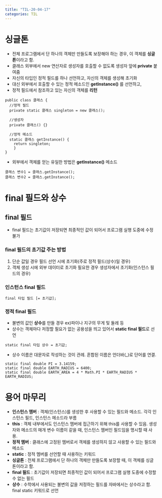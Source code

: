 ```yaml
---
title: "TIL-20-04-17"
categories: TIL
---
```


# 싱글톤
* 전체 프로그램에서 단 하나의 객체만 만들도록 보장해야 하는 경우, 이 객체를 **싱글톤**이라고 함.
* 클래스 외부에서 new 연산자로 생성자를 호출할 수 없도록 생성자 앞에 **private** 붙여줌
* 자신의 타입인 정적 필드를 하나 선언하고, 자신의 객체를 생성해 초기화
* 대신 외부에서 호출할 수 있는 정적 메소드인 **getInstance()** 를 선언하고,
* 정적 필드에서 참조하고 있는 자신의 객체를 **리턴**

```
public class 클래스 {
  //정적 필드
  private static 클래스 singleton = new 클래스();
  
  //생성자
  private 클래스() {}
  
  //정적 메소드
  static 클래스 getInstance() {
    return singleton;
    }
} 
```

* 외부에서 객체를 얻는 유일한 방법은 **getInstance()** 메소드

```
클래스 변수1 = 클래스.getInstance();
클래스 변수2 = 클래스.getInstance();
```

# final 필드와 상수
## final 필드
* final 필드는 초기값이 저장되면 최종적인 값이 되어서 프로그램 실행 도중에 수정 불가
### final 필드의 초기값 주는 방법
1) 단순 값일 경우 필드 선언 시에 초기화(주로 정적 필드(상수)일 경우)
2) 객체 생성 시에 외부 데이터로 초기화 필요한 경우 생성자에서 초기화(인스턴스 필드의 경우)

### 인스턴스 final 필드

```
final 타입 필드 [= 초기값];
```

### 정적 final 필드
* 불변의 값인 **상수**를 만들 경우 ex)파이나 지구의 무게 및 둘레 등
* 상수는 객체마다 저정할 필요가 없는 공용성을 띄고 있어서 **static final 필드**로 선언

```
static final 타입 상수 = 초기값;
```

* 상수 이름은 대문자로 작성하는 것이 관례. 혼합된 이름은 언더바(_)로 단어를 연결.

```
static final double PI = 3.14159;
static final double EARTH_RADIUS = 6400;
static final double EARTH_AREA = 4 * Math.PI * EARTH_RADIUS * EARTH_RADIUS;
```

# 용어 마무리
* **인스턴스 멤버** : 객체(인스턴스)를 생성한 후 사용할 수 있는 필드와 메소드. 각각 인스턴스 필드, 인스턴스 메소드라 부름
* **this** : 객체 내부에서도 인스턴스 멤버에 접근하기 위해 this를 사용할 수 있음. 생성자와 메소드의 매개 변수 이름이 같을 때, 인스턴스 멤버인
필드임을 명시할 때 사용.
* **정적 멤버** : 클래스에 고정된 멤버로서 객체를 생성하지 않고 사용할 수 있는 필드와 메소드
* **static** : 정적 멤버를 선언할 때 사용하는 키워드
* **싱글톤** : 전체 프로그램에서 단 하나의 객체만 만들도록 보장할 때, 이 객체를 싱글톤이라고 함.
* **final 필드** : 초기값이 저장되면 최종적인 값이 되어서 프로그램 실행 도중에 수정할 수 없는 필드
* **상수** : 수학에서 사용되는 불변의 값을 저정하는 필드를 자바에서는 상수라고 함. final static 키워드로 선언
